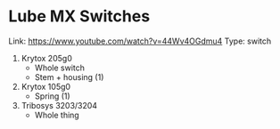 # Lube MX Switches

Link: https://www.youtube.com/watch?v=44Wv4OGdmu4
Type: switch

1. Krytox 205g0
    - Whole switch
    - Stem + housing (1)
2. Krytox 105g0
    - Spring (1)
3. Tribosys 3203/3204
    - Whole thing